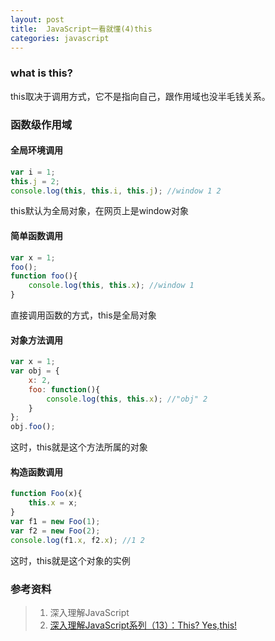 ```yaml
---
layout: post
title:  JavaScript一看就懂(4)this
categories: javascript
---
```


### what is this?

this取决于调用方式，它不是指向自己，跟作用域也没半毛钱关系。

### 函数级作用域

#### 全局环境调用

```javascript
var i = 1;
this.j = 2;
console.log(this, this.i, this.j); //window 1 2
```
this默认为全局对象，在网页上是window对象

#### 简单函数调用

```javascript
var x = 1;
foo();
function foo(){
    console.log(this, this.x); //window 1
}
```
直接调用函数的方式，this是全局对象

#### 对象方法调用

```javascript
var x = 1;
var obj = {
    x: 2,
    foo: function(){
        console.log(this, this.x); //"obj" 2
    }
};
obj.foo();
```
这时，this就是这个方法所属的对象

#### 构造函数调用
```javascript
function Foo(x){
    this.x = x;
}
var f1 = new Foo(1);
var f2 = new Foo(2);
console.log(f1.x, f2.x); //1 2
```
这时，this就是这个对象的实例

### 参考资料
> 1.   深入理解JavaScript
> 2.   [深入理解JavaScript系列（13）：This? Yes,this!](http://www.cnblogs.com/TomXu/archive/2012/01/17/2310479.html)


